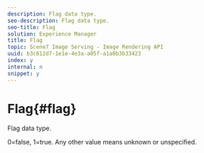 ```yaml
---
description: Flag data type.
seo-description: Flag data type.
seo-title: Flag
solution: Experience Manager
title: Flag
topic: Scene7 Image Serving - Image Rendering API
uuid: b3c612d7-1e1e-4e3a-a05f-a1a0b3b33423
index: y
internal: n
snippet: y
---
```


# Flag{#flag}

Flag data type.

0=false, 1=true. Any other value means unknown or unspecified. 
